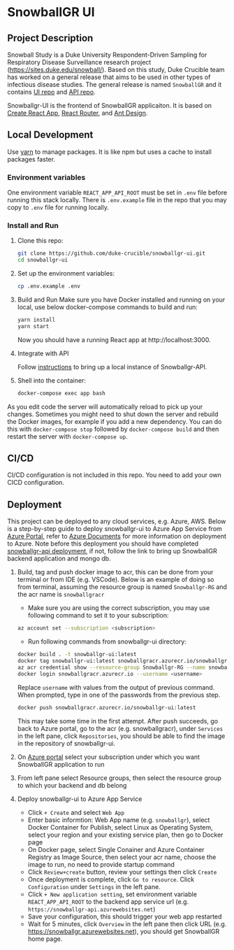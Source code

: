 # SnowballGR UI

## Project Description

Snowball Study is a Duke University Respondent-Driven Sampling for Respiratory Disease Surveillance research project (https://sites.duke.edu/snowball/).
Based on this study, Duke Crucible team has worked on a general release that aims to be used in other types of infectious disease studies. The general release
is named `SnowballGR` and it contains [UI repo](https://github.com/duke-crucible/snowbalgr-ui.git) and [API repo](https://github.com/duke-crucible/snowbalgr-api.git).

Snowballgr-UI is the frontend of SnowballGR applicaiton. It is based on [Create React App](https://facebook.github.io/create-react-app/), [React Router](https://reactrouter.com/), and [Ant Design](https://ant.design).

## Local Development

Use [yarn](https://classic.yarnpkg.com/en/) to manage packages. It is like npm but uses a cache to install packages faster.

### Environment variables

One environment variable `REACT_APP_API_ROOT` must be set in `.env` file before running this stack locally. There is `.env.example` file in the repo that you may copy to `.env` file for running locally.

### Install and Run

1. Clone this repo:

   ```bash
   git clone https://github.com/duke-crucible/snowballgr-ui.git
   cd snowballgr-ui
   ```

2. Set up the environment variables:

   ```bash
   cp .env.example .env
   ```

3. Build and Run
   Make sure you have Docker installed and running on your local, use below docker-compose commands to build and run:

   ```bash
   yarn install
   yarn start
   ```

   Now you should have a running React app at http://localhost:3000.

4. Integrate with API

   Follow [instructions](https://github.com/duke-crucible/snowballgr-api#local-development) to bring up a local instance of Snowballgr-API.

5. Shell into the container:
   ```bash
   docker-compose exec app bash
   ```

As you edit code the server will automatically reload to pick up your changes. Sometimes you might need to shut down the server and rebuild the Docker images, for example if you add a new dependency. You can do this with `docker-compose stop` followed by `docker-compose build` and then restart the server with `docker-compose up`.

## CI/CD

CI/CD configuration is not included in this repo. You need to add your own CICD configuration.

## Deployment

This project can be deployed to any cloud services, e.g. Azure, AWS. Below is a step-by-step guide to deploy snowballgr-ui to Azure App Service from [Azure Portal](https://portal.azure.com), refer to [Azure Documents](https://docs.microsoft.com/en-us/azure/?product=featured) for more information on deployment to Azure. Note before this deployment you should have completed [snowballgr-api deployment](https://github.com/duke-crucible/snowballgr-api#deployment), if not, follow the link to bring up SnowballGR backend application and mongo db.

1. Build, tag and push docker image to acr, this can be done from your terminal or from IDE (e.g. VSCode). Below is an example of doing so from terminal, assuming the resource group is named `Snowballgr-RG` and the acr name is `snowballgracr`

   - Make sure you are using the correct subscription, you may use following command to set it to your subscription:

   ```bash
   az account set --subscription <subscription>
   ```

   - Run following commands from snowballgr-ui directory:

   ```bash
   docker build . -t snowballgr-ui:latest
   docker tag snowballgr-ui:latest snowballgracr.azurecr.io/snowballgr-ui:latest
   az acr credential show --resource-group Snowballgr-RG --name snowballagrcr
   docker login snowballgracr.azurecr.io --username <username>
   ```

   Replace `username` with values from the output of previous command. When prompted, type in one of the passwords from the previous step.

   ```bash
   docker push snowballgracr.azurecr.io/snowballgr-ui:latest
   ```

   This may take some time in the first attempt. After push succeeds, go back to Azure portal, go to the acr (e.g. snowballgracr), under `Services` in the left pane, click `Repositories`, you should be able to find the image in the repository of snowballgr-ui.

2. On [Azure portal](https://portal.azure.com/#home) select your subscription under which you want SnowballGR application to run
3. From left pane select Resource groups, then select the resource group to which your backend and db belong
4. Deploy snowballgr-ui to Azure App Service
   - Click `+ Create` and select `Web App`
   - Enter basic informtion: Web App name (e.g. `snowballgr`), select Docker Container for Publish, select Linux as Operating System, select your region and your existing service plan, then go to Docker page
   - On Docker page, select Single Conainer and Azure Container Registry as Image Source, then select your acr name, choose the image to run, no need to provide startup command
   - Click `Review+create` button, review your settings then click `Create`
   - Once deployment is complete, click `Go to resource`. Click `Configuration` under `Settings` in the left pane.
   - Click `+ New application setting`, set environment variable `REACT_APP_API_ROOT` to the backend app service url (e.g. `https://snowballgr-api.azurewebsites.net`)
   - Save your configuration, this should trigger your web app restarted
   - Wait for 5 minutes, click `Overview` in the left pane then click URL (e.g. https://snowballgr.azurewebsites.net), you should get SnowballGR home page.
